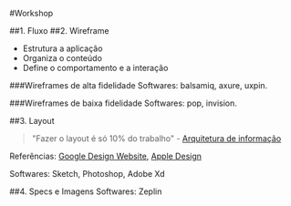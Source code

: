 #Workshop

##1. Fluxo
##2. Wireframe
- Estrutura a aplicação
- Organiza o conteúdo
- Define o comportamento e a interação

###Wireframes de alta fidelidade
Softwares: balsamiq, axure, uxpin.

###Wireframes de baixa fidelidade
Softwares: pop, invision.

##3. Layout
> "Fazer o layout é só 10% do trabalho" - [Arquitetura de informação](arquiteturadeinformacao.com "Arquitetura de Informação")

Referências:
[Google Design Website](https://design.google.com/), 
[Apple Design](https://developer.apple.com/design/)

Softwares: Sketch, Photoshop, Adobe Xd

##4. Specs e Imagens
Softwares: Zeplin

